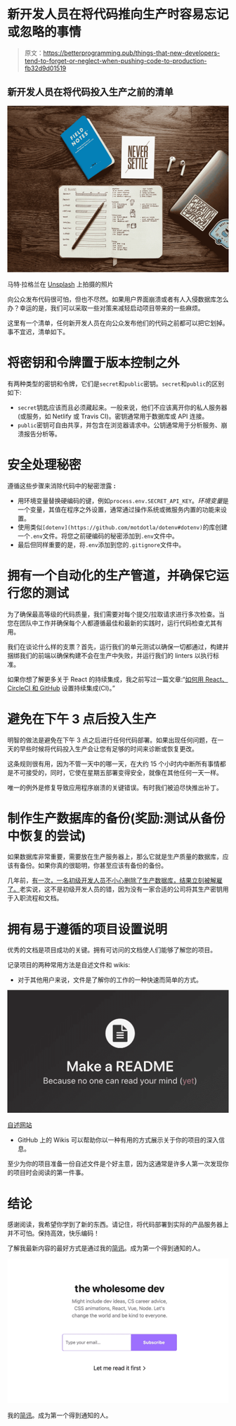 # 新开发人员在将代码推向生产时容易忘记或忽略的事情

> 原文：<https://betterprogramming.pub/things-that-new-developers-tend-to-forget-or-neglect-when-pushing-code-to-production-fb32d9d01519>

## 新开发人员在将代码投入生产之前的清单

![](img/fad567795e2c682fd96dcd21c1b65d37.png)

马特·拉格兰在 [Unsplash](https://unsplash.com/s/photos/productivity?utm_source=unsplash&utm_medium=referral&utm_content=creditCopyText) 上拍摄的照片

向公众发布代码很可怕，但也不尽然。如果用户界面崩溃或者有人入侵数据库怎么办？幸运的是，我们可以采取一些对策来减轻启动项目带来的一些麻烦。

这里有一个清单，任何新开发人员在向公众发布他们的代码之前都可以把它划掉。事不宜迟，清单如下。

# 将密钥和令牌置于版本控制之外

有两种类型的密钥和令牌，它们是`secret`和`public`密钥。`secret`和`public`的区别如下:

*   `secret`钥匙应该而且必须藏起来。一般来说，他们不应该离开你的私人服务器(或服务，如 Netlify 或 Travis CI)。密钥通常用于数据库或 API 连接。
*   `public`密钥可自由共享，并包含在浏览器请求中。公钥通常用于分析服务、崩溃报告分析等。

# 安全处理秘密

遵循这些步骤来消除代码中的秘密泄露 **:**

*   用环境变量替换硬编码的键，例如`process.env.SECRET_API_KEY`。*环境变量*是一个变量，其值在程序之外设置，通常通过操作系统或微服务内置的功能来设置。
*   使用类似`[dotenv](https://github.com/motdotla/dotenv#dotenv)`的库创建一个`.env`文件。将您之前硬编码的秘密添加到`.env`文件中。
*   最后但同样重要的是，将`.env`添加到您的`.gitignore`文件中。

# 拥有一个自动化的生产管道，并确保它运行您的测试

为了确保最高等级的代码质量，我们需要对每个提交/拉取请求进行多次检查。当您在团队中工作并确保每个人都遵循最佳和最新的实践时，运行代码检查尤其有用。

我们在谈论什么样的支票？首先，运行我们的单元测试以确保一切都通过，构建并捆绑我们的前端以确保构建不会在生产中失败，并运行我们的 linters 以执行标准。

如果你想了解更多关于 React 的持续集成，我之前写过一篇文章:“[如何用 React、CircleCI 和 GitHub](https://medium.com/better-programming/how-to-setup-continuous-integration-ci-with-react-circleci-and-github-e0efd5040b03) 设置持续集成(CI)。”

# 避免在下午 3 点后投入生产

明智的做法是避免在下午 3 点之后进行任何代码部署。如果出现任何问题，在一天的早些时候将代码投入生产会让您有足够的时间来诊断或恢复更改。

这条规则很有用，因为不管一天中的哪一天，在大约 15 个小时内中断所有事情都是不可接受的，同时，它使在星期五部署变得安全，就像在其他任何一天一样。

唯一的例外是修复导致应用程序崩溃的关键错误。有时我们被迫尽快推出补丁。

# 制作生产数据库的备份(奖励:测试从备份中恢复的尝试)

如果数据库非常重要，需要放在生产服务器上，那么它就是生产质量的数据库，应该有备份。如果你真的很聪明，你甚至应该有备份的备份。

几年前，[有一次，一名初级开发人员不小心删除了生产数据库，结果立刻被解雇了。](https://www.reddit.com/r/cscareerquestions/comments/6ez8ag/accidentally_destroyed_production_database_on/)老实说，这不是初级开发人员的错，因为没有一家合适的公司将其生产密钥用于入职流程和文档。

# 拥有易于遵循的项目设置说明

优秀的文档是项目成功的关键。拥有可访问的文档使人们能够了解您的项目。

记录项目的两种常用方法是自述文件和 wikis:

*   对于其他用户来说，文件是了解你的工作的一种快速而简单的方式。

![](img/6667ad6498bac89e51555fee3bef7c9a.png)

[自述网站](https://www.makeareadme.com/)

*   GitHub 上的 Wikis 可以帮助你以一种有用的方式展示关于你的项目的深入信息。

至少为你的项目准备一份自述文件是个好主意，因为这通常是许多人第一次发现你的项目时会阅读的第一件事。

# 结论

感谢阅读，我希望你学到了新的东西。请记住，将代码部署到实际的产品服务器上并不可怕。保持高效，快乐编码！

了解我最新内容的最好方式是通过我的[简讯](https://wholesomedev.substack.com/welcome)。成为第一个得到通知的人。

![](img/bf98059c6ba9f84a5c16721789483ce8.png)

我的[简讯](https://wholesomedev.substack.com/welcome)。成为第一个得到通知的人。